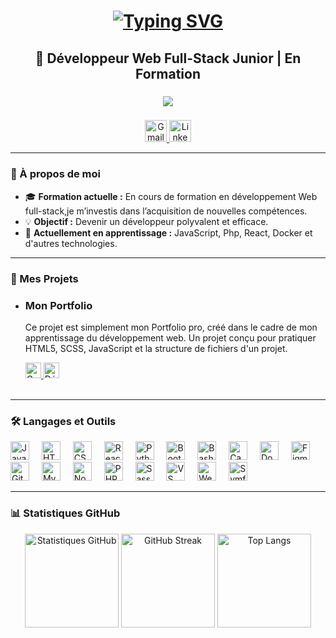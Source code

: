 <h1 align="center">
<a href="https://git.io/typing-svg"><img src="https://readme-typing-svg.demolab.com?font=Gugi&size=30&duration=4003&pause=80&color=F79808&width=435&lines=Hello+world!;Je+m'appelle+Quoc" alt="Typing SVG" /></a>
</h1>

<h2 align="center">🚀 Développeur Web Full-Stack Junior | En Formation</h2>

###

<div align="center">
  <img src="https://profile-counter.glitch.me/QuochuyT/count.svg?"  />
</div>

###

<div align="center">
  <a href="mailto:tran.github@gmail.com" target="_blank">
    <img src="https://img.shields.io/static/v1?message=Gmail&logo=gmail&label=&color=D14836&logoColor=white&labelColor=&style=for-the-badge" height="35" alt="Gmail" />
  </a>
  <a href="https://www.linkedin.com/in/quoc-huy-tran-1127b6245/" target="_blank">
    <img src="https://img.shields.io/static/v1?message=LinkedIn&logo=linkedin&label=&color=0077B5&logoColor=white&labelColor=&style=for-the-badge" height="35" alt="LinkedIn" />
  </a>
</div>

---

### 👋 À propos de moi
- 🎓 **Formation actuelle :** En cours de formation en développement Web full-stack,je m’investis dans l’acquisition de nouvelles compétences.
- 💡 **Objectif :** Devenir un développeur polyvalent et efficace.
- 🌱 **Actuellement en apprentissage :** JavaScript, Php, React, Docker et d'autres technologies.

---

### 🌟 Mes Projets
<div align="left">
  <ul>
    <li>
      <h3>Mon Portfolio</h3>
      <p>Ce projet est simplement mon Portfolio pro, créé dans le cadre de mon apprentissage du développement web. Un projet conçu pour pratiquer HTML5, SCSS, JavaScript et la structure de fichiers d'un projet.</p>
      <div>
        <a href="https://github.com/QuochuyT/Tran-Portfolio" target="_blank">
          <img src="https://img.shields.io/static/v1?label=Code&message=GitHub&color=blue&style=for-the-badge" height="25" alt="Code GitHub" />
        </a>
        <a href="https://quochuyt.github.io/Tran-Portfolio/" target="_blank">
          <img src="https://img.shields.io/badge/Demo-Voir%20la%20démo-orange?style=for-the-badge" height="25" alt="Démo" />
        </a>
      </div>
    </li>
    <br>
  </ul>
</div>

---
### 🛠️ Langages et Outils
<div align="left">
  <img src="https://cdn.jsdelivr.net/gh/devicons/devicon/icons/javascript/javascript-original.svg" height="30" alt="JavaScript" />
  <img width="12"/>
  <img src="https://cdn.jsdelivr.net/gh/devicons/devicon/icons/html5/html5-original.svg" height="30" alt="HTML5" />
  <img width="12"/>
  <img src="https://cdn.jsdelivr.net/gh/devicons/devicon/icons/css3/css3-original.svg" height="30" alt="CSS3" />
  <img width="12"/>
  <img src="https://cdn.jsdelivr.net/gh/devicons/devicon/icons/react/react-original.svg" height="30" alt="React" />
  <img width="12"/>
  <img src="https://cdn.jsdelivr.net/gh/devicons/devicon/icons/python/python-original.svg" height="30" alt="Python" />
  <img width="12"/>
  <img src="https://cdn.jsdelivr.net/gh/devicons/devicon/icons/bootstrap/bootstrap-original.svg" height="30" alt="Bootstrap" />
  <img width="12"/>
  <img src="https://cdn.jsdelivr.net/gh/devicons/devicon/icons/bash/bash-original.svg" height="30" alt="Bash" />
  <img width="12"/>
  <img src="https://cdn.jsdelivr.net/gh/devicons/devicon/icons/canva/canva-original.svg" height="30" alt="Canva" />
  <img width="12"/>
  <img src="https://cdn.jsdelivr.net/gh/devicons/devicon/icons/docker/docker-original.svg" height="30" alt="Docker" />
  <img width="12"/>
  <img src="https://cdn.jsdelivr.net/gh/devicons/devicon/icons/figma/figma-original.svg" height="30" alt="Figma" />
  <img width="12"/>
  <img src="https://cdn.jsdelivr.net/gh/devicons/devicon/icons/git/git-original.svg" height="30" alt="Git" />
  <img width="12"/>
  <img src="https://cdn.jsdelivr.net/gh/devicons/devicon/icons/mysql/mysql-original.svg" height="30" alt="MySQL" />
  <img width="12"/>
  <img src="https://cdn.jsdelivr.net/gh/devicons/devicon/icons/nodejs/nodejs-original.svg" height="30" alt="Node.js" />
  <img width="12"/>
  <img src="https://cdn.jsdelivr.net/gh/devicons/devicon/icons/php/php-original.svg" height="30" alt="PHP" />
  <img width="12"/>
  <img src="https://cdn.jsdelivr.net/gh/devicons/devicon/icons/sass/sass-original.svg" height="30" alt="Sass" />
  <img width="12"/>
  <img src="https://cdn.jsdelivr.net/gh/devicons/devicon/icons/vscode/vscode-original.svg" height="30" alt="VS Code" />
  <img width="12"/>
  <img src="https://cdn.jsdelivr.net/gh/devicons/devicon/icons/webpack/webpack-original.svg" height="30" alt="Webpack" />
  <img width="12"/>
  <img src="https://cdn.jsdelivr.net/gh/devicons/devicon/icons/symfony/symfony-original.svg" height="30" alt="Symfony" />
</div>

---

### 📊 Statistiques GitHub
<div align="center">
  <img src="https://github-readme-stats.vercel.app/api?username=QuochuyT&hide_title=false&hide_rank=false&show_icons=true&include_all_commits=true&count_private=true&disable_animations=false&theme=flag-india&locale=en&hide_border=false" height="150" alt="Statistiques GitHub" />
  <img src="https://streak-stats.demolab.com?user=QuochuyT&locale=en&mode=daily&theme=flag-india&hide_border=false&border_radius=5" height="150" alt="GitHub Streak" />
  <img src="https://github-readme-stats.vercel.app/api/top-langs?username=QuochuyT&locale=en&hide_title=false&layout=compact&card_width=320&langs_count=5&theme=flag-india&hide_border=false" height="150" alt="Top Langs" />
</div>


